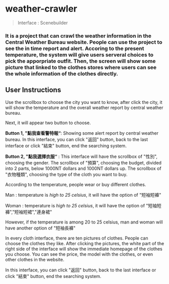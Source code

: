 # weather-crawler
>Interface : Scenebuilder
### It is a project that can crawl the weather information in the Central Weather Bureau website. People can use the project to see the in time report and alert. Accoring to the present temperature, the system will give users serveral choices to pick the apporpriate outfit. Then, the screen will show some picture that linked to the clothes stores where users can see the whole information of the clothes directly.</br>

## User Instructions
Use the scrollbox to choose the city you want to know, after click the city, it will show the temperature and the overall weather report by central weather bureau. 

Next, it will appear two button to choose.

**Button 1, "點我查看警特報“**: Showing some alert report by central weather bureau. In this interface, you can click "返回" button, back to the last interface or click "結束"  button, end the searching system.

**Button 2, "點我選擇衣服“** : This interface will have the scrollbox of "性別", choosing the gender. The scrollbox of "預算", choosing the budget, divided into 2 parts, below 1000NT dollars and 1000NT dollars up. The scrollbox of "衣物種類", choosing the type of the cloth you want to buy.

According to the temperature, people wear or buy different clothes.

Man : temperature is *high to 25 celsius*, it will have the option of "短袖短褲"

Woman : temperature is *high to 25 celsius*, it will have the option of "短袖短褲","短袖短裙","連身裙"

However, if the temperature is among 20 to 25 celsius, man and woman will have another option of "短袖長褲"

In every cloth interface, there are ten pictures of clothes. People can choose the clothes they like. After clicking the pictures, the white part of the right side of the interface will show the immediate homepage of the clothes you choose. You can see the price, the model with the clothes, or even other clothes in the website.

In this interface, you can click "返回" button, back to the last interface or click "結束"  button, end the searching system.
